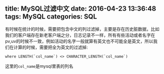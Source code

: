 title: MySQL过滤中文
date: 2016-04-23 13:36:48
tags: MySQL
categories: SQL
---

有时候在统计的时候，需要把包含中文的列过滤掉，主要是存在历史脏数据，比如我们的客户端存在新老客户端之分，日志记录不一样，所有有些活动或者名字在pv,uv的时候不一致，例如活动的名字一般就算有英文也不可能全是英文，所以我们在计算的时候，需要把全为英文的过滤掉:
```
where LENGTH(`col_name`) <> CHARACTER_LENGTH(`col_name`) 
```
这里的`col_name`是mysql里表的列名
